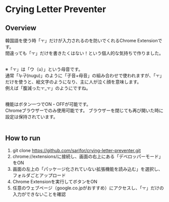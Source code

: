 # Crying Letter Preventer

## Overview

韓国語を使う時「ㅜ」だけが入力されるのを防いでくれるChrome Extensionです。<br>
間違っても「ㅜ」だけを書きたくはない！という個人的な気持ちで作りました。<br><br>

※「ㅜ」は「ウ（u）」という母音です。<br>
通常「누구(nugu)」のように「子音+母音」の組み合わせで使われますが、「ㅜ」だけを使うと、絵文字のようになり、主に人が泣く顔を意味します。<br>
例えば「腹減ったㅜ_ㅜ」のようにですね。<br><br>

機能はボタン一つでON・OFFが可能です。<br>
Chromeブラウザーでのみ使用可能です。
ブラウザーを閉じても再び開いた時に設定は保持されています。<br><br>

## How to run

1. git clone https://github.com/sarifor/crying-letter-preventer.git
2. chrome://extensions/に接続し、画面の右上にある「デベロッパーモード」をON
3. 画面の左上の「パッケージ化されていない拡張機能を読み込む」を選択し、フォルダごとアップロード
4. Chrome Extensionを実行してボタンをON
5. 任意のウェブページ（google.co.jpがおすすめ）にアクセスし、「ㅜ」だけの入力ができないことを確認